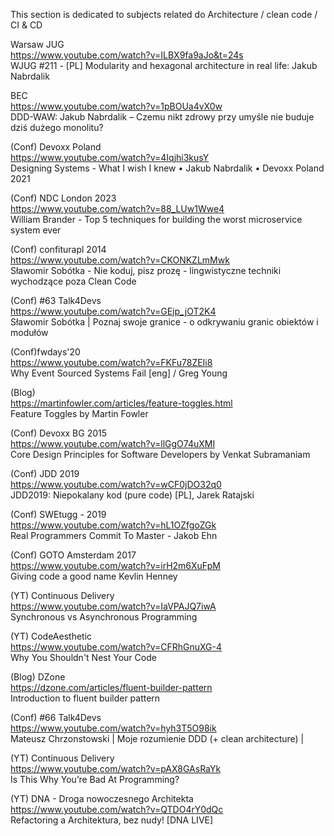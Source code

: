 
This section is dedicated to subjects related do Architecture / clean code / CI & CD

Warsaw JUG    
https://www.youtube.com/watch?v=ILBX9fa9aJo&t=24s    
WJUG #211 - [PL] Modularity and hexagonal architecture in real life: Jakub Nabrdalik    

BEC    
https://www.youtube.com/watch?v=1pBOUa4vX0w    
DDD-WAW: Jakub Nabrdalik – Czemu nikt zdrowy przy umyśle nie buduje dziś dużego monolitu?    

(Conf) Devoxx Poland    
https://www.youtube.com/watch?v=4Iqjhi3kusY    
Designing Systems - What I wish I knew • Jakub Nabrdalik • Devoxx Poland 2021   

(Conf) NDC London 2023    
https://www.youtube.com/watch?v=88_LUw1Wwe4    
William Brander - Top 5 techniques for building the worst microservice system ever    

(Conf) confiturapl 2014    
https://www.youtube.com/watch?v=CKONKZLmMwk    
Sławomir Sobótka - Nie koduj, pisz prozę - lingwistyczne techniki wychodzące poza Clean Code    

(Conf) #63 Talk4Devs    
https://www.youtube.com/watch?v=GEjp_jOT2K4    
Sławomir Sobótka | Poznaj swoje granice - o odkrywaniu granic obiektów i modułów

(Conf)fwdays'20    
https://www.youtube.com/watch?v=FKFu78ZEIi8    
Why Event Sourced Systems Fail [eng] / Greg Young

(Blog)    
https://martinfowler.com/articles/feature-toggles.html    
Feature Toggles by Martin Fowler

(Conf) Devoxx BG 2015    
https://www.youtube.com/watch?v=llGgO74uXMI    
Core Design Principles for Software Developers by Venkat Subramaniam

(Conf) JDD 2019    
https://www.youtube.com/watch?v=wCF0jDO32q0    
JDD2019: Niepokalany kod (pure code) [PL], Jarek Ratajski

(Conf) SWEtugg - 2019    
https://www.youtube.com/watch?v=hL1OZfgoZGk    
Real Programmers Commit To Master - Jakob Ehn

(Conf) GOTO Amsterdam 2017    
https://www.youtube.com/watch?v=irH2m6XuFpM    
Giving code a good name Kevlin Henney

(YT) Continuous Delivery    
https://www.youtube.com/watch?v=IaVPAJQ7iwA    
Synchronous vs Asynchronous Programming

(YT) CodeAesthetic    
https://www.youtube.com/watch?v=CFRhGnuXG-4    
Why You Shouldn't Nest Your Code

(Blog) DZone    
https://dzone.com/articles/fluent-builder-pattern    
Introduction to fluent builder pattern

(Conf)  #66 Talk4Devs    
https://www.youtube.com/watch?v=hyh3T5O98ik    
Mateusz Chrzonstowski | Moje rozumienie DDD (+ clean architecture) |

(YT) Continuous Delivery    
https://www.youtube.com/watch?v=pAX8GAsRaYk    
Is This Why You’re Bad At Programming?

(YT) DNA - Droga nowoczesnego Architekta    
https://www.youtube.com/watch?v=QTDO4rY0dQc    
Refactoring a Architektura, bez nudy! [DNA LIVE]

